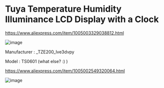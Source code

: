 # Tuya Temperature Humidity Illuminance LCD Display with a Clock

https://www.aliexpress.com/item/1005003329038812.html

![image](https://user-images.githubusercontent.com/6189950/149659251-3503e3e9-237b-41e7-8c45-d8b83155f172.png)

Manufacturer : _TZE200_lve3dvpy

Model : TS0601 (what else? :) )


https://www.aliexpress.com/item/1005002549320064.html

![image](https://user-images.githubusercontent.com/6189950/150995706-1b175d63-ed00-4ae9-a361-bb5c894e9143.png)

